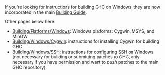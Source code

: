 
If you're looking for instructions for building GHC on Windows, they are now incorporated in the main [Building Guide](building).


Other pages below here:

- [Building/Platforms/Windows](building/platforms/windows): Windows platforms: Cygwin, MSYS, and MinGW
- [Building/Windows/Cygwin](building/windows/cygwin): instructions for installing Cygwin for building GHC
- [Building/Windows/SSH](building/windows/ssh): instructions for configuring SSH on Windows (not necessary for building or submitting patches to GHC, only necessary if you have permission and want to *push* patches to the main GHC repository).
